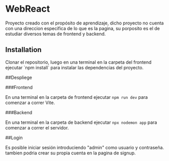 
# WebReact

<p>
Proyecto creado con el propósito  de aprendizaje, dicho proyecto no cuenta con una direccion especifica de lo que es la pagina, su porposito es el de estudiar diversos temas de frontend  y backend. 
</p>


## Installation
<p>
Clonar el repositorio, luego en una terminal en la carpeta del frontend ejecutar `npm install`  para instalar las dependencias del proyecto. 
</p>


##Despliege

###Frontend

En una terminal en la carpeta de frontend ejecutar `npm run dev`  para comenzar a correr Vite. 

###Backend

En una terminal en la carpeta de backend ejecutar `npx nodemon app`  para comenzar a correr el servidor. 


##Login
<p>
Es posible iniciar sesión introduciendo "admin" como usuario y contraseña. tambien podria crear su propia cuenta en la pagina de signup.
</p>

